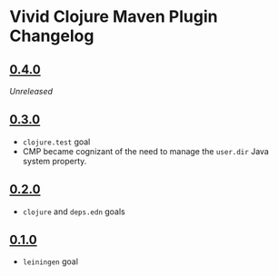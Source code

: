 # Vivid Clojure Maven Plugin Changelog

## [0.4.0]
_Unreleased_

## [0.3.0]
- `clojure.test` goal
- CMP became cognizant of the need to manage the `user.dir` Java system property.

## [0.2.0]
- `clojure` and `deps.edn` goals

## [0.1.0]
- `leiningen` goal

[0.4.0]: https://github.com/vivid-inc/clojure-maven-plugin/compare/clojure-maven-plugin-0.3.0...clojure-maven-plugin-0.4.0
[0.3.0]: https://github.com/vivid-inc/clojure-maven-plugin/compare/clojure-maven-plugin-0.2.0...clojure-maven-plugin-0.3.0
[0.2.0]: https://github.com/vivid-inc/clojure-maven-plugin/compare/clojure-maven-plugin-0.1.0...clojure-maven-plugin-0.2.0
[0.1.0]: https://github.com/vivid-inc/clojure-maven-plugin/tree/release-0.1.0
